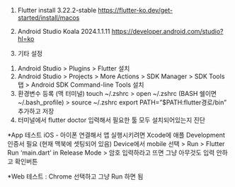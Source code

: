 1. Flutter install 3.22.2-stable
https://flutter-ko.dev/get-started/install/macos

2. Android Studio Koala 2024.1.1.11
https://developer.android.com/studio?hl=ko

3. 기타 설정
1) Android Studio > Plugins > Flutter 설치
2) Android Studio > Projects > More Actions > SDK Manager > SDK Tools 탭 > Android SDK Command-line Tools 설치
3) 환경변수 등록 (맥 터미널)
  touch ~/.zshrc > open ~/.zshrc (BASH 쉘이면 ~/.bash_profile) > source ~/.zshrc
  export PATH=”$PATH:flutter경로/bin” 추가하고 저장
4) 터미널에서 flutter doctor 입력해서 필요한 툴 모두 설치되어있는지 진단




*App 테스트
iOS - 아이폰 연결해서 앱 실행시키려면 Xcode에 애플 Development 인증서 필요 (현재 맥북에 셋팅되어 있음)
Device에서 mobile 선택 > Run > Flutter Run ‘main.dart’ in Release Mode > 암호 입력하라고 뜨면 그냥 아무것도 입력 안하고 확인버튼

*Web 테스트 : Chrome 선택하고 그냥 Run 하면 됨
